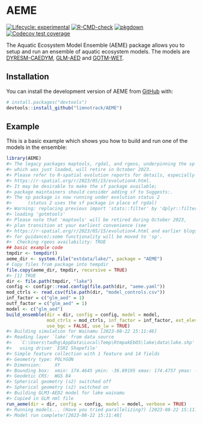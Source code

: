 
<!-- README.md is generated from README.Rmd. Please edit that file -->

# AEME

<!-- badges: start -->

[![Lifecycle:
experimental](https://img.shields.io/badge/lifecycle-experimental-orange.svg)](https://lifecycle.r-lib.org/articles/stages.html#experimental)
[![R-CMD-check](https://github.com/limnotrack/AEME/actions/workflows/R-CMD-check.yaml/badge.svg)](https://github.com/limnotrack/AEME/actions/workflows/R-CMD-check.yaml)
[![pkgdown](https://github.com/limnotrack/AEME/actions/workflows/pkgdown.yaml/badge.svg)](https://github.com/limnotrack/AEME/actions/workflows/pkgdown.yaml)
[![Codecov test
coverage](https://codecov.io/gh/limnotrack/AEME/branch/main/graph/badge.svg)](https://app.codecov.io/gh/limnotrack/AEME?branch=main)
<!-- badges: end -->

The Aquatic Ecosystem Model Ensemble (AEME) package allows you to setup
and run an ensemble of aquatic ecosystem models. The models are
[DYRESM-CAEDYM](), [GLM-AED]() and [GOTM-WET]().

## Installation

You can install the development version of AEME from
[GitHub](https://github.com/) with:

``` r
# install.packages("devtools")
devtools::install_github("limnotrack/AEME")
```

## Example

This is a basic example which shows you how to build and run one of the
models in the ensemble:

``` r
library(AEME)
#> The legacy packages maptools, rgdal, and rgeos, underpinning the sp package,
#> which was just loaded, will retire in October 2023.
#> Please refer to R-spatial evolution reports for details, especially
#> https://r-spatial.org/r/2023/05/15/evolution4.html.
#> It may be desirable to make the sf package available;
#> package maintainers should consider adding sf to Suggests:.
#> The sp package is now running under evolution status 2
#>      (status 2 uses the sf package in place of rgdal)
#> Warning: replacing previous import 'stats::filter' by 'dplyr::filter' when
#> loading 'gotmtools'
#> Please note that 'maptools' will be retired during October 2023,
#> plan transition at your earliest convenience (see
#> https://r-spatial.org/r/2023/05/15/evolution4.html and earlier blogs
#> for guidance);some functionality will be moved to 'sp'.
#>  Checking rgeos availability: TRUE
## basic example code
tmpdir <- tempdir()
aeme_dir <- system.file("extdata/lake/", package = "AEME")
# Copy files from package into tempdir
file.copy(aeme_dir, tmpdir, recursive = TRUE)
#> [1] TRUE
dir <- file.path(tmpdir, "lake")
config <- configr::read.config(file.path(dir, "aeme.yaml"))
mod_ctrls <- read.csv(file.path(dir, "model_controls.csv"))
inf_factor = c("glm_aed" = 1)
outf_factor = c("glm_aed" = 1)
model <- c("glm_aed")
build_ensemble(dir = dir, config = config, model = model,
               mod_ctrls = mod_ctrls, inf_factor = inf_factor, ext_elev = 5,
               use_bgc = FALSE, use_lw = TRUE)
#> Building simulation for Wainamu [2023-08-22 15:11:46]
#> Reading layer `lake' from data source 
#>   `C:\Users\tadhg\AppData\Local\Temp\RtmpakEbO5\lake\data\lake.shp' 
#>   using driver `ESRI Shapefile'
#> Simple feature collection with 1 feature and 14 fields
#> Geometry type: POLYGON
#> Dimension:     XY
#> Bounding box:  xmin: 174.4645 ymin: -36.89195 xmax: 174.4757 ymax: -36.88648
#> Geodetic CRS:  WGS 84
#> Spherical geometry (s2) switched off
#> Spherical geometry (s2) switched on
#> Building GLM3-AED2 model for lake wainamu
#> Copied in GLM nml file
run_aeme(dir = dir, config = config, model = model, verbose = TRUE)
#> Running models... (Have you tried parallelizing?) [2023-08-22 15:11:47]
#> Model run complete![2023-08-22 15:11:48]
```
